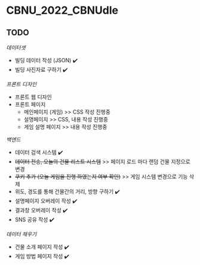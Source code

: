 # CBNU_2022_CBNUdle

## TODO
*데이터셋*
  - 빌딩 데이터 작성 (JSON) ✔️
  - 빌딩 사진자료 구하기 ✔️

*프론트 디자인*
  - 프론트 웹 디자인
  - 프론트 페이지
    - 메인페이지 (게임) >> CSS 작성 진행중
    - 설명페이지 >> CSS, 내용 작성 진행중
    - 게임 설명 페이지 >> 내용 작성 진행중
    
*백엔드*
  - 데이터 검색 시스템 ✔️
  - ~~데이터 전송, 오늘의 건물 리스트 시스템~~ >> 페이지 로드 마다 랜덤 건물 지정으로 변경
  - ~~쿠키 추가 (오늘 게임을 진행 하였는지 여부 확인)~~ >> 게임 시스템 변경으로 기능 삭제
  - 위도, 경도를 통해 건물간의 거리, 방향 구하기 ✔️
  - 설명페이지 오버레이 작성 ✔️
  - 결과창 오버레이 작성 ✔️
  - SNS 공유 작성 ✔️

*데이터 채우기*
  - 건물 소개 페이지 작성 ✔️
  - 게임 방법 페이지 작성 ✔️
